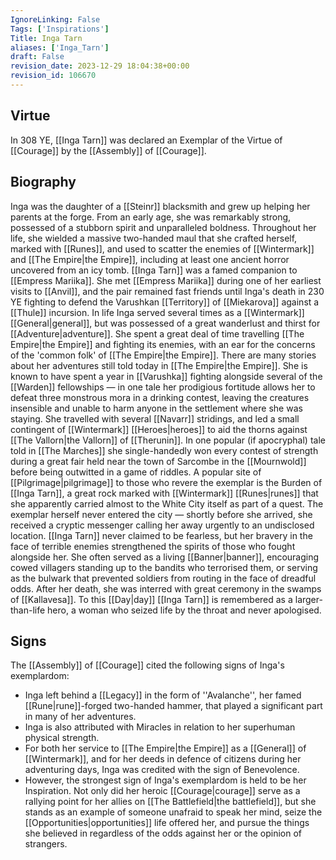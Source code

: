 ```yaml
---
IgnoreLinking: False
Tags: ['Inspirations']
Title: Inga Tarn
aliases: ['Inga_Tarn']
draft: False
revision_date: 2023-12-29 18:04:38+00:00
revision_id: 106670
---
```


## Virtue
In 308 YE, [[Inga Tarn]] was declared an Exemplar of the Virtue of [[Courage]] by the [[Assembly]] of [[Courage]].
## Biography
Inga was the daughter of a [[Steinr]] blacksmith and grew up helping her parents at the forge. From an early age, she was remarkably strong, possessed of a stubborn spirit and unparalleled boldness. Throughout her life, she wielded a massive two-handed maul that she crafted herself, marked with [[Runes]], and used to scatter the enemies of [[Wintermark]] and [[The Empire|the Empire]], including at least one ancient horror uncovered from an icy tomb.
[[Inga Tarn]] was a famed companion to [[Empress Mariika]]. She met [[Empress Mariika]] during one of her earliest visits to [[Anvil]], and the pair remained fast friends until Inga's death in 230 YE fighting to defend the Varushkan [[Territory]] of [[Miekarova]] against a [[Thule]] incursion. In life Inga served several times as a [[Wintermark]] [[General|general]], but was possessed of a great wanderlust and thirst for [[Adventure|adventure]]. She spent a great deal of time travelling [[The Empire|the Empire]] and fighting its enemies, with an ear for the concerns of the 'common folk' of [[The Empire|the Empire]]. 
There are many stories about her adventures still told today in [[The Empire|the Empire]]. She is known to have spent a year in [[Varushka]] fighting alongside several of the [[Warden]] fellowships — in one tale her prodigious fortitude allows her to defeat three monstrous mora in a drinking contest, leaving the creatures insensible and unable to harm anyone in the settlement where she was staying. She travelled with several [[Navarr]] stridings, and led a small contingent of [[Wintermark]] [[Heroes|heroes]] to aid the thorns against [[The Vallorn|the Vallorn]] of [[Therunin]]. In one popular (if apocryphal) tale told in [[The Marches]] she single-handedly won every contest of strength during a great fair held near the town of Sarcombe in the [[Mournwold]] before being outwitted in a game of riddles. A popular site of [[Pilgrimage|pilgrimage]] to those who revere the exemplar is the Burden of [[Inga Tarn]], a great rock marked with [[Wintermark]] [[Runes|runes]] that she apparently carried almost to the White City itself as part of a quest. The exemplar herself never entered the city — shortly before she arrived, she received a cryptic messenger calling her away urgently to an undisclosed location.
[[Inga Tarn]] never claimed to be fearless, but her bravery in the face of terrible enemies strengthened the spirits of those who fought alongside her. She often served as a living [[Banner|banner]], encouraging cowed villagers standing up to the bandits who terrorised them, or serving as the bulwark that prevented soldiers from routing in the face of dreadful odds. 
After her death, she was interred with great ceremony in the swamps of [[Kallavesa]]. To this [[Day|day]] [[Inga Tarn]] is remembered as a larger-than-life hero, a woman who seized life by the throat and never apologised.
## Signs
The [[Assembly]] of [[Courage]] cited the following signs of Inga's exemplardom:
* Inga left behind a [[Legacy]] in the form of ''Avalanche'', her famed [[Rune|rune]]-forged two-handed hammer, that played a significant part in many of her adventures.
* Inga is also attributed with Miracles in relation to her superhuman physical strength.
* For both her service to [[The Empire|the Empire]] as a [[General]] of [[Wintermark]], and for her deeds in defence of citizens during her adventuring days, Inga was credited with the sign of Benevolence.
* However, the strongest sign of Inga's exemplardom is held to be her Inspiration. Not only did her heroic [[Courage|courage]] serve as a rallying point for her allies on [[The Battlefield|the battlefield]], but she stands as an example of someone unafraid to speak her mind, seize the [[Opportunities|opportunities]] life offered her, and pursue the things she believed in regardless of the odds against her or the opinion of strangers.
